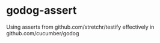 # godog-assert

Using asserts from github.com/stretchr/testify effectively in github.com/cucumber/godog
